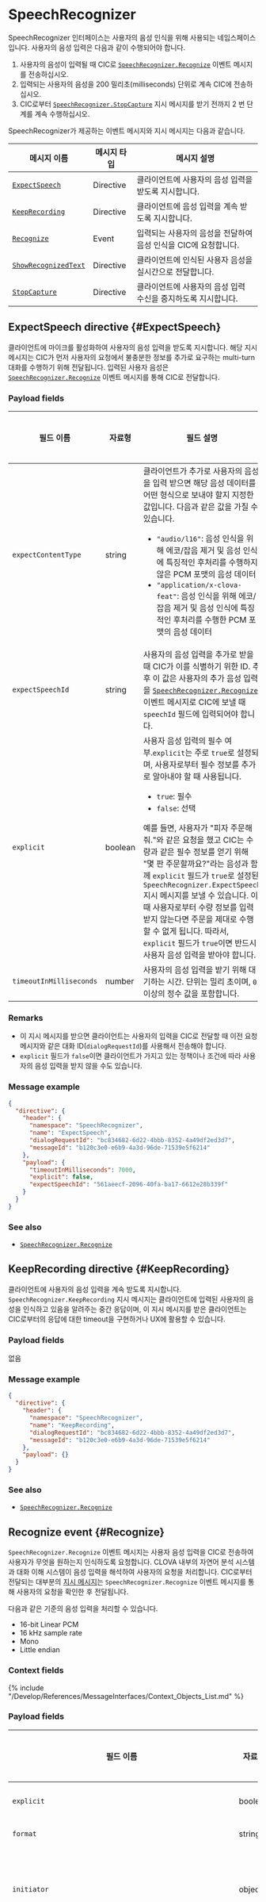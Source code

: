 # SpeechRecognizer

SpeechRecognizer 인터페이스는 사용자의 음성 인식을 위해 사용되는 네임스페이스입니다. 사용자의 음성 입력은 다음과 같이 수행되어야 합니다.

1. 사용자의 음성이 입력될 때 CIC로 [`SpeechRecognizer.Recognize`](#Recognize) 이벤트 메시지를 전송하십시오.
2. 입력되는 사용자의 음성을 200 밀리초(milliseconds) 단위로 계속 CIC에 전송하십시오.
3. CIC로부터 [`SpeechRecognizer.StopCapture`](#StopCapture) 지시 메시지를 받기 전까지 2 번 단계를 계속 수행하십시오.

SpeechRecognizer가 제공하는 이벤트 메시지와 지시 메시지는 다음과 같습니다.

| 메시지 이름         | 메시지 타입  | 메시지 설명                                   |
|------------------|-----------|---------------------------------------------|
| [`ExpectSpeech`](#ExpectSpeech)                 | Directive | 클라이언트에 사용자의 음성 입력을 받도록 지시합니다.                  |
| [`KeepRecording`](#KeepRecording)               | Directive | 클라이언트에 음성 입력을 계속 받도록 지시합니다.                     |
| [`Recognize`](#Recognize)                       | Event     | 입력되는 사용자의 음성을 전달하여 음성 인식을 CIC에 요청합니다.          |
| [`ShowRecognizedText`](#ShowRecognizedText)     | Directive | 클라이언트에 인식된 사용자 음성을 실시간으로 전달합니다.              |
| [`StopCapture`](#StopCapture)                   | Directive | 클라이언트에 사용자의 음성 입력 수신을 중지하도록 지시합니다.           |

## ExpectSpeech directive {#ExpectSpeech}

클라이언트에 마이크를 활성화하여 사용자의 음성 입력을 받도록 지시합니다. 해당 지시 메시지는 CIC가 먼저 사용자의 요청에서 불충분한 정보를 추가로 요구하는 multi-turn 대화를 수행하기 위해 전달됩니다. 입력된 사용자 음성은 [`SpeechRecognizer.Recognize`](#Recognize) 이벤트 메시지를 통해 CIC로 전달합니다.

### Payload fields

| 필드 이름       | 자료형    | 필드 설명                     | 포함 여부 |
|---------------|---------|-----------------------------|:---------:|
| `expectContentType`        | string  | 클라이언트가 추가로 사용자의 음성을 입력 받으면 해당 음성 데이터를 어떤 형식으로 보내야 할지 지정한 값입니다. 다음과 같은 값을 가질 수 있습니다. <ul><li><code>"audio/l16"</code>: 음성 인식을 위해 에코/잡음 제거 및 음성 인식에 특징적인 후처리를 수행하지 않은 PCM 포맷의 음성 데이터</li><li><code>"application/x-clova-feat"</code>: 음성 인식을 위해 에코/잡음 제거 및 음성 인식에 특징적인 후처리를 수행한 PCM 포맷의 음성 데이터</li></ul>  | 조건부  |
| `expectSpeechId`        | string  | 사용자의 음성 입력을 추가로 받을 때 CIC가 이를 식별하기 위한 ID. 추후 이 값은 사용자의 추가 음성 입력을 [`SpeechRecognizer.Recognize`](#Recognize) 이벤트 메시지로 CIC에 보낼 때 `speechId` 필드에 입력되어야 합니다.    | 항상 |
| `explicit`              | boolean | 사용자 음성 입력의 필수 여부.`explicit`는 주로 `true`로 설정되며, 사용자로부터 필수 정보를 추가로 알아내야 할 때 사용됩니다.<ul><li><code>true</code>: 필수</li><li><code>false</code>: 선택</li></ul>예를 들면, 사용자가 "피자 주문해줘."와 같은 요청을 했고 CIC는 수량과 같은 필수 정보를 얻기 위해 "몇 판 주문할까요?"라는 음성과 함께 `explicit` 필드가 `true`로 설정된 `SpeechRecognizer.ExpectSpeech` 지시 메시지를 보낼 수 있습니다. 이때 사용자로부터 수량 정보를 입력받지 않는다면 주문을 제대로 수행할 수 없게 됩니다. 따라서, `explicit` 필드가 `true`이면 반드시 사용자 음성 입력을 받아야 합니다. | 항상  |
| `timeoutInMilliseconds` | number  | 사용자의 음성 입력을 받기 위해 대기하는 시간. 단위는 밀리 초이며, `0` 이상의 정수 값을 포함합니다. | 항상    |

### Remarks

* 이 지시 메시지를 받으면 클라이언트는 사용자의 입력을 CIC로 전달할 때 이전 요청 메시지와 같은 대화 ID(`dialogRequestId`)를 사용해서 전송해야 합니다.
* `explicit` 필드가 `false`이면 클라이언트가 가지고 있는 정책이나 조건에 따라 사용자의 음성 입력을 받지 않을 수도 있습니다.

### Message example

```json
{
  "directive": {
    "header": {
      "namespace": "SpeechRecognizer",
      "name": "ExpectSpeech",
      "dialogRequestId": "bc834682-6d22-4bbb-8352-4a49df2ed3d7",
      "messageId": "b120c3e0-e6b9-4a3d-96de-71539e5f6214"
    },
    "payload": {
      "timeoutInMilliseconds": 7000,
      "explicit": false,
      "expectSpeechId": "561aeecf-2096-40fa-ba17-6612e28b339f"
    }
  }
}
```

### See also

* [`SpeechRecognizer.Recognize`](#Recognize)

## KeepRecording directive {#KeepRecording}

클라이언트에 사용자의 음성 입력을 계속 받도록 지시합니다. `SpeechRecognizer.KeepRecording` 지시 메시지는 클라이언트에 입력된 사용자의 음성을 인식하고 있음을 알려주는 중간 응답이며, 이 지시 메시지를 받은 클라이언트는 CIC로부터의 응답에 대한 timeout을 구현하거나 UX에 활용할 수 있습니다.

### Payload fields

없음

### Message example

```json
{
  "directive": {
    "header": {
      "namespace": "SpeechRecognizer",
      "name": "KeepRecording",
      "dialogRequestId": "bc834682-6d22-4bbb-8352-4a49df2ed3d7",
      "messageId": "b120c3e0-e6b9-4a3d-96de-71539e5f6214"
    },
    "payload": {}
  }
}
```

### See also

* [`SpeechRecognizer.Recognize`](#Recognize)

## Recognize event {#Recognize}

`SpeechRecognizer.Recognize` 이벤트 메시지는 사용자 음성 입력을 CIC로 전송하여 사용자가 무엇을 원하는지 인식하도록 요청합니다. CLOVA 내부의 자연어 분석 시스템과 대화 이해 시스템이 음성 입력을 해석하여 사용자의 요청을 처리합니다. CIC로부터 전달되는 대부분의 [지시 메시지](/Develop/References/CIC_API.md#Directive)는 `SpeechRecognizer.Recognize` 이벤트 메시지를 통해 사용자의 요청을 확인한 후 전달됩니다.

다음과 같은 기준의 음성 입력을 처리할 수 있습니다.
* 16-bit Linear PCM
* 16 kHz sample rate
* Mono
* Little endian

### Context fields

{% include "/Develop/References/MessageInterfaces/Context_Objects_List.md" %}

### Payload fields
| 필드 이름       | 자료형    | 필드 설명                     | 필수 여부 |
|---------------|---------|-----------------------------|:---------:|
| `explicit`                                               | boolean  | [`SpeechRecognizer.ExpectSpeech`](#ExpectSpeech) 지시 메시지로 인해 사용자 입력을 추가로 받으려면 `SpeechRecognizer.ExpectSpeech` 지시 메시지에 포함된 `explicit` 필드의 값을 그대로 입력합니다.  | 선택  |
| `format`                                                 | string   | 음성 데이터 포맷. `AUDIO_L16_RATE_16000_CHANNELS_1`으로 고정 입력합니다.                             | 선택    |
| `initiator`                                              | object   | CLOVA를 호출 시 사용된 방법, 음성 입력 경로, 호출어(wake word)에 대한 정보를 담는 객체<div class="tip"><p><strong>Tip!</strong></p><p>이 필드를 사용하면 음성 인식 성능을 높일 수 있습니다. 따라서, 이 필드를 사용할 것을 권장합니다.</p></div>                      | 선택    |
| `initiator.inputSource`                                  | string   | 사용자의 음성이 유입된 경로 정보(source). 다음과 같은 값을 입력해야 합니다.<ul><li><code>SELF</code>: <code>SpeechRecognizer.Recognize</code> 이벤트 메시지를 전송한 클라이언트 기기가 직접 사용자의 음성을 입력받았다면 이 값을 지정합니다.</li><li><code>CUSTOM_{Source_ID}</code>: <code>SpeechRecognizer.Recognize</code> 이벤트 메시지를 전송한 클라이언트 기기가 아닌 리모컨과 같이 다른 기기가 음성 입력을 받았다면 해당 기기의 ID를 지정합니다.</li></ul><div class="note"><p><strong>Note!</strong></p><p>기기의 ID는 사전에 제휴 담당자와 논의된 값을 사용해야 합니다.</p></div>  | 필수 |
| `initiator.payload`                                      | object   | `initiator` 필드에서 상세한 정보를 담는 객체                                                        | 선택 |
| `initiator.payload.deviceUUID`                           | string   | 기기에서 임의로 생성한 UUID. 한 번 생성된 UUID를 계속 사용해야 하며, CLOVA에서 특정 사용자의 정보를 식별할 수 없는 값이어야 합니다. 즉 이 필드의 값으로 {{ book.ServiceEnv.TargetServiceForClientAuth }} access token 값, CLOVA access token 값이나 클라이언트 ID 또는 이들을 조합하여 만든 값을 사용하면 안됩니다.   | 필수 |
| `initiator.payload.wakeWord`                             | object   | 클라이언트에서 인식된 호출어 정보를 담는 객체. 호출어 인식 성능을 향상시키기 위해 사용됩니다.       | 선택 |
| `initiator.payload.wakeWord.confidence`                  | number   | 기기에서 호출어 인식을 확신하는 정도(confidence)를 나타내는 값. 0 에서 1 사이의 실수(float) 형태의 값으로 입력합니다. 현재 이 필드는 유효하지 않으며 나중을 위해 예약해둔 필드입니다.                 | 선택 |
| `initiator.payload.wakeWord.indices`                      | object   | 사용자 음성 입력을 담은 오디오 스트림에서 호출어 부분이 포함된 구간 정보를 담는 객체                                           | 필수 |
| `initiator.payload.wakeWord.indices.endIndexInSamples`    | number   | 오디오 스트림에서 호출어가 끝나는 시점의 index 정보. 음성 입력이 16 kHz sample rate를 가지므로 index의 1 단위는 16,000 분의 1 초를 의미합니다. 만약, 오디오 스트림에서 ​호출어 구간이 1 초 위치에서 끝난다면 이 필드의 값으로 1 초를 의미하는 `16000`을 입력해야 합니다. `initiator.payload.wakeWord.indices.startIndexInSamples` 필드 값보다 큰 정수 값을 입력해야 합니다. | 필수  |
| `initiator.payload.wakeWord.indices.startIndexInSamples`  | number   | 오디오 스트림에서 호출어가 시작되는 시점의 index 정보. 음성 입력이 16 kHz sample rate를 가지므로 index의 1 단위는 16,000 분의 1 초를 의미합니다. 호출어는 대체로 사용자 발화의 첫 부분에 위치하기 때문에 index 값을 0으로 입력하게 됩니다. `0` 이상의 정수 값을 입력해야 합니다.   | 필수 |
| `initiator.payload.wakeWord.name`                         | string   | 클라이언트 기기에 설정된 호출어. 다음과 같은 값을 입력할 수 있습니다.<ul><li><code>"clova"</code></li><li><code>"jesika"</code></li><li><code>"jjangguya"</code></li><li><code>"seliya"</code></li><li><code>"pinokio"</code></li></ul>                        | 선택  |
| `initiator.type`                                         | string   | 호출 시 사용된 방법. 다음과 같은 값을 입력할 수 있습니다. <ul><li><code>"PRESS_AND_HOLD"</code>: 음성 입력 수신 버튼(wake up)을 누른 채로 음성 입력</li><li><code>"TAP"</code>: 음성 입력 수신 버튼(wake up)을 눌렀다 뗀 후 음성 입력</li><li><code>"WAKEWORD"</code>: 호출어를 말한 후 음성 입력</li></ul>  | 필수 |
| `lang`                                                   | string   | 사용자 음성 입력이 어떤 언어로 인식되도록 할지 결정합니다. <ul><li><code>"en"</code>: 영어</li><li><code>"ja"</code>: 일본어</li><li><code>"ko"</code>: 한국어</li></ul> | 필수    |
| `profile`                                                | string   | 추후 사용을 위해 예약해 놓은 필드. `CLOSE_TALK`으로 고정 입력합니다.                                     | 선택    |
| `speechId`                                               | string   | [`SpeechRecognizer.ExpectSpeech`](#ExpectSpeech) 지시 메시지로 인해 사용자 입력을 추가로 받으려면 `SpeechRecognizer.ExpectSpeech` 지시 메시지에 포함된 `expectSpeechId` 필드의 값을 그대로 입력합니다.  | 선택  |

### Message example

```json
// 일반적인 사용자 음성 입력
{
  "context": [
    ...
  ],
  "event": {
    "header": {
      "namespace": "SpeechRecognizer",
      "name": "Recognize",
      "dialogRequestId": "277b40c3-b046-4f61-a551-783b1547e7b7",
      "messageId": "4e4080d6-c440-498a-bb73-ae86c6312806"
    },
    "payload": {
      "lang": "ko",
      "profile": "CLOSE_TALK",
      "format": "AUDIO_L16_RATE_16000_CHANNELS_1",
      "initiator": {
        "type": "WAKEWORD",
        "inputSource": "SELF",
        "payload": {
          "deviceUUID": "f003af9d-14c5-424b-b1f9-f0134bd0ed86",
          "wakeWord": {
            "name": "clova",
            "confidence": 0.812312,
            "indices": {
              "startIndexInSamples": 0,
              "endIndexInSamples": 16000
            }
          }
        }
      }
    }
  }
}

// SpeechRecognizer.ExpectSpeech 지시 메시지에 따른 추가적인 사용자 음성 입력
{
  "context": [
    ...
  ],
  "header": {
      "dialogRequestId": "4951cbfe-0064-41e2-ac3a-b0e4e1b0a570",
      "messageId": "6ab89102-668b-42eb-89d0-639253db10ba",
      "namespace": "SpeechRecognizer",
      "name": "Recognize"
  },
  "payload": {
      "profile": "CLOSE_TALK",
      "format": "AUDIO_L16_RATE_16000_CHANNELS_1",
      "speechId": "561aeecf-2096-40fa-ba17-6612e28b339f",
      "explicit": false
  }
}
```

### Audio Data

`SpeechRecognizer.Recognize` 이벤트 메시지를 전송한 이후 다음과 같은 음성 데이터를 사용자가 음성 입력을 마치거나 [StopCapture](#StopCapture) 지시 메시지를 받기 전까지 계속 전달합니다. 이때, 음성 데이터는 같은 HTTP 요청 안에서 멀티 파트 메시지로 계속 전딜되어야 합니다.

```
[ Message Header ]
Content-Disposition: form-data; name="audio"
Content-Type: application/octet-stream

[ PCM Audio Attachment ]
```

<div class="note">
  <p><strong>Note!</strong></p>
  <p><code>initiator.type</code>의 값이 <code>"WAKEWORD"</code>이면 음성 데이터를 전송할 때 반드시 호출어 부분에 해당하는 음성도 포함시켜야 합니다. 이때, 음성 데이터는 호출어 구간의 시작점보다 300 밀리 초(4,800 sample) 앞선 지점부터 시작되어야 합니다.</p>
</div>

### See also

* [`SpeechRecognizer.ExpectSpeech`](#ExpectSpeech)
* [`SpeechRecognizer.StopCapture`](#StopCapture)

## ShowRecognizedText directive {#ShowRecognizedText}

CLOVA 음성 인식 시스템은 [`SpeechRecognizer.Recognize`](#Recognize) 이벤트 메시지로 전달받고 있는 사용자의 음성 입력을 분석하여 인식 결과를 제공합니다. CIC는 `SpeechRecognizer.ShowRecognizedText` 지시 메시지로 사용자 음성 인식의 중간 처리 결과를 클라이언트로 전달합니다. 클라이언트는 이를 바탕으로 처리 과정을 사용자에게 실시간으로 보여 줄 수 있습니다.

### Payload fields

| 필드 이름       | 자료형    | 필드 설명                     | 포함 여부 |
|---------------|---------|-----------------------------|:---------:|
| `text`  | string | 입력된 사용자 음성이 어떤 어떻게 인식이 되고 있는지 그 결과를 실시간으로 담고 있습니다. | 항상    |

### Remarks

* 해당 지시 메시지는 이벤트 메시지에 대한 응답이 아닌 [downchannel](/Develop/Guides/Interact_with_CIC.md#CreateConnection)을 통해 전달됩니다.
* 기본적으로 CIC는 음성 인식 중간 결과를 클라이언트에 전달하지 않으며, 일부 특수한 조건에 `SpeechRecognizer.ShowRecognizedText` 지시 메시지를 전달합니다.

<div class="note">
  <p><strong>Note!</strong></p>
  <p>이 지시 메시지를 사용하려면 제휴 담당자에게 연락하시기 바랍니다.</p>
</div>

### Message example

```json
// 중간 인식 결과 1
{
  "directive": {
    "header": {
      "namespace": "SpeechRecognizer",
      "name": "ShowRecognizedText",
      "dialogRequestId": "277b40c3-b046-4f61-a551-783b1547e7b7",
      "messageId": "ceb4c638-d817-4a65-977d-03726d72cb91"
    },
    "payload": {
      "text": "오늘"
    }
  }
}

// 중간 인식 결과 2
{
  "directive": {
    "header": {
      "namespace": "SpeechRecognizer",
      "name": "ShowRecognizedText",
      "dialogRequestId": "277b40c3-b046-4f61-a551-783b1547e7b7",
      "messageId": "fab4c638-d8df7-4adf-977d-adf72cb91"
    },
    "payload": {
      "text": "오늘 날씨"
    }
  }
}

// 중간 인식 결과 3
{
  "directive": {
    "header": {
      "namespace": "SpeechRecognizer",
      "name": "ShowRecognizedText",
      "dialogRequestId": "277b40c3-b046-4f61-a551-783b1547e7b7",
      "messageId": "efac233-8df7d-14df-d37d-72f72cb91"
    },
    "payload": {
      "text": "오늘 날씨 알려줘"
    }
  }
}
```

### See also

* [`SpeechRecognizer.Recognize`](#Recognize)
* [`SpeechRecognizer.StopCapture`](#StopCapture)

## StopCapture directive {#StopCapture}
CIC가 [`SpeechRecognizer.Recognize`](#Recognize) 이벤트 메시지를 받은 후 더 이상 녹음 데이터(PCM)를 수신할 필요가 없다고 판단했을 때 `SpeechRecognizer.StopCapture` 지시 메시지를 클라이언트에 전달합니다. 클라이언트는 이 메시지를 수신한 즉시 사용자 음성 녹음을 중지해야 합니다. CIC가 이 메시지를 보낸 후에도 사용자 음성 정보를 수신할 수 있지만 해당 음성 정보는 처리되지 않습니다.

### Payload fields

| 필드 이름       | 자료형    | 필드 설명                     | 포함 여부 |
|---------------|---------|-----------------------------|:---------:|
| `recognizedText` | string | 입력된 사용자 음성이 어떻게 인식이 되었는지 그 결과를 담고 있습니다. 기본적으로 이 필드는 `SpeechRecognizer.StopCapture` 지시 메시지에 포함되지 않으며, 일부 특수한 조건에 이 필드가 포함됩니다.<div class="note"><p><strong>Note!</strong></p><p>이 필드를 사용하려면 제휴 담당자에게 연락하시기 바랍니다.</p></div> | 조건부 |

### Remarks

이 지시 메시지는 이벤트 메시지에 대한 응답이 아닌 [downchannel](/Develop/Guides/Interact_with_CIC.md#CreateConnection)을 통해 전달됩니다.

### Message example

```json
// 예제 1: recognizedText 필드가 있는 예제
{
  "directive": {
    "header": {
      "namespace": "SpeechRecognizer",
      "name": "StopCapture",
      "dialogRequestId": "eaa19eaa-07bc-447a-9e3f-c3b4a7d994e8",
      "messageId": "cc9f2a05-34c8-4edd-b810-2c040ac3d672"
    },
    "payload": {
      "recognizedText": "오늘 날씨 알려줘"
    }
  }
}
```

// 예제 2: recognizedText 필드가 없는 예제
```json
{
  "directive": {
    "header": {
      "namespace": "SpeechRecognizer",
      "name": "StopCapture",
      "dialogRequestId": "277b40c3-b046-4f61-a551-783b1547e7b7",
      "messageId": "4e4080d6-c440-498a-bb73-ae86c6312806"
    },
    "payload": {}
  }
}
```

### See also

* [`SpeechRecognizer.Recognize`](#Recognize)
* [`SpeechRecognizer.ShowRecognizedText`](#ShowRecognizedText)
